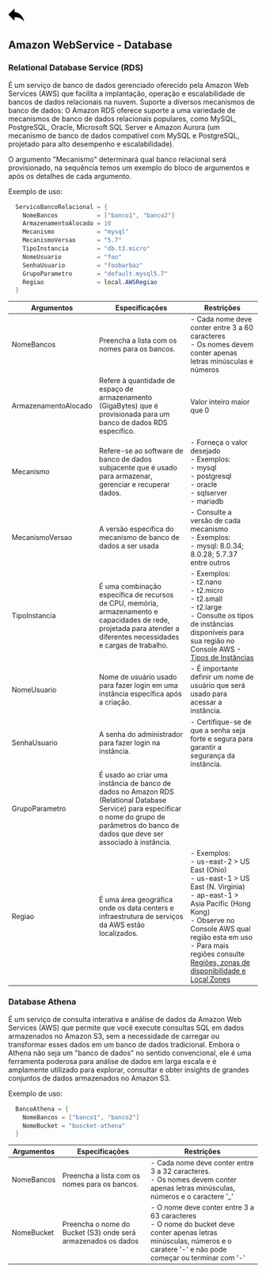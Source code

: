 [ ![back](./img/back.png) ](../README.md)

## Amazon WebService - Database

### Relational Database Service (RDS)
É um serviço de banco de dados gerenciado oferecido pela Amazon Web Services (AWS) que facilita a implantação, operação e escalabilidade de bancos de dados relacionais na nuvem. Suporte a diversos mecanismos de banco de dados: O Amazon RDS oferece suporte a uma variedade de mecanismos de banco de dados relacionais populares, como MySQL, PostgreSQL, Oracle, Microsoft SQL Server e Amazon Aurora (um mecanismo de banco de dados compatível com MySQL e PostgreSQL, projetado para alto desempenho e escalabilidade). 

O argumento "Mecanismo" determinará qual banco relacional será provisionado, na sequência temos um exemplo do bloco de argumentos e após os detalhes de cada argumento.

Exemplo de uso:
```csharp
  ServicoBancoRelacional = {
    NomeBancos           = ["banco1", "banco2"]
    ArmazenamentoAlocado = 10
    Mecanismo            = "mysql"
    MecanismoVersao      = "5.7"
    TipoInstancia        = "db.t3.micro"
    NomeUsuario          = "foo"
    SenhaUsuario         = "foobarbaz"
    GrupoParametro       = "default.mysql5.7"
    Regiao               = local.AWSRegiao
  }
```

Argumentos | Especificações	| Restrições
-----------| ------------| ----------------------
NomeBancos  | Preencha a lista com os nomes para os bancos. | - Cada nome deve conter entre 3 a 60 caracteres <br> - Os nomes devem conter apenas letras minúsculas e números
ArmazenamentoAlocado | Refere à quantidade de espaço de armazenamento (GigaBytes) que é provisionada para um banco de dados RDS específico. | Valor inteiro maior que 0
Mecanismo | Refere-se ao software de banco de dados subjacente que é usado para armazenar, gerenciar e recuperar dados. | - Forneça o valor desejado <br> - Exemplos: <br> - mysql <br> - postgresql <br> - oracle <br> - sqlserver <br> -  mariadb
MecanismoVersao    | A versão específica do mecanismo de banco de dados a ser usada | - Consulte a versão de cada mecanismo <br> - Exemplos: <br> - mysql: 8.0.34; 8.0.28; 5.7.37 entre outros
TipoInstancia | É uma combinação específica de recursos de CPU, memória, armazenamento e capacidades de rede, projetada para atender a diferentes necessidades e cargas de trabalho. | - Exemplos: <br> - t2.nano <br> - t2.micro <br> - t2.small <br> - t2.large  <br> - Consulte os tipos de instâncias disponíveis para sua região no Console AWS - [Tipos de Instâncias](https://us-east-2.console.aws.amazon.com/ec2/home?region=us-east-2#InstanceTypes:)
NomeUsuario | Nome de usuário usado para fazer login em uma instância específica após a criação.  | - É importante definir um nome de usuário que será usado para acessar a instância.
SenhaUsuario | A senha do administrador para fazer login na instância. |  - Certifique-se de que a senha seja forte e segura para garantir a segurança da instância.
GrupoParametro  | É usado ao criar uma instância de banco de dados no Amazon RDS (Relational Database Service) para especificar o nome do grupo de parâmetros do banco de dados que deve ser associado à instância. | 
Regiao | É uma área geográfica onde os data centers e infraestrutura de serviços da AWS estão localizados.  | - Exemplos: <br> - us-east-2 > US East (Ohio)  <br> - us-east-1 > US East (N. Virginia) <br> - ap-east-1 > Asia Pacific (Hong Kong) <br> - Observe no Console AWS qual região esta em uso <br> - Para mais regiões consulte [Regiões, zonas de disponibilidade e Local Zones](https://docs.aws.amazon.com/pt_br/AmazonRDS/latest/UserGuide/Concepts.RegionsAndAvailabilityZones.html)

### Database Athena

É um serviço de consulta interativa e análise de dados da Amazon Web Services (AWS) que permite que você execute consultas SQL em dados armazenados no Amazon S3, sem a necessidade de carregar ou transformar esses dados em um banco de dados tradicional. Embora o Athena não seja um "banco de dados" no sentido convencional, ele é uma ferramenta poderosa para análise de dados em larga escala e é amplamente utilizado para explorar, consultar e obter insights de grandes conjuntos de dados armazenados no Amazon S3.

Exemplo de uso:
```csharp
  BancoAthena = {
    NomeBancos = ["banco1", "banco2"]
    NomeBucket = "buscket-athena"
  }
```

Argumentos | Especificações	| Restrições
-----------| ------------| ----------------------
NomeBancos  | Preencha a lista com os nomes para os bancos. | - Cada nome deve conter entre 3 a 32 caracteres.  <br> - Os nomes devem conter apenas letras minúsculas, números e o caractere '_'
NomeBucket | Preencha o nome do Bucket (S3) onde será armazenados os dados | - O nome deve conter entre 3 a 63 caracteres <br> - O nome do bucket deve conter apenas letras minúsculas, números e o caratere '-' e não pode começar ou terminar com '-' 